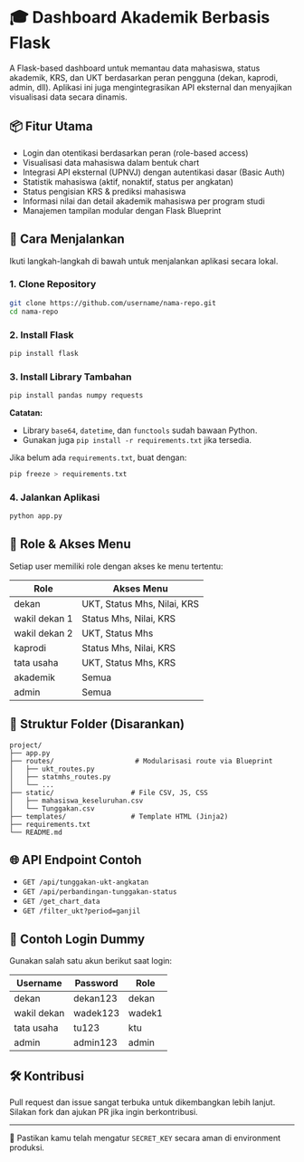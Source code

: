 # 🎓 Dashboard Akademik Berbasis Flask

A Flask-based dashboard untuk memantau data mahasiswa, status akademik, KRS, dan UKT berdasarkan peran pengguna (dekan, kaprodi, admin, dll). Aplikasi ini juga mengintegrasikan API eksternal dan menyajikan visualisasi data secara dinamis.

## 📦 Fitur Utama

* Login dan otentikasi berdasarkan peran (role-based access)
* Visualisasi data mahasiswa dalam bentuk chart
* Integrasi API eksternal (UPNVJ) dengan autentikasi dasar (Basic Auth)
* Statistik mahasiswa (aktif, nonaktif, status per angkatan)
* Status pengisian KRS & prediksi mahasiswa
* Informasi nilai dan detail akademik mahasiswa per program studi
* Manajemen tampilan modular dengan Flask Blueprint

## 🚀 Cara Menjalankan

Ikuti langkah-langkah di bawah untuk menjalankan aplikasi secara lokal.

### 1. Clone Repository

```bash
git clone https://github.com/username/nama-repo.git
cd nama-repo
```

### 2. Install Flask

```bash
pip install flask
```

### 3. Install Library Tambahan

```bash
pip install pandas numpy requests
```

**Catatan:**

* Library `base64`, `datetime`, dan `functools` sudah bawaan Python.
* Gunakan juga `pip install -r requirements.txt` jika tersedia.

Jika belum ada `requirements.txt`, buat dengan:

```bash
pip freeze > requirements.txt
```

### 4. Jalankan Aplikasi

```bash
python app.py
```

## 🔐 Role & Akses Menu

Setiap user memiliki role dengan akses ke menu tertentu:

| Role          | Akses Menu                  |
| ------------- | --------------------------- |
| dekan         | UKT, Status Mhs, Nilai, KRS |
| wakil dekan 1 | Status Mhs, Nilai, KRS      |
| wakil dekan 2 | UKT, Status Mhs             |
| kaprodi       | Status Mhs, Nilai, KRS      |
| tata usaha    | UKT, Status Mhs, KRS        |
| akademik      | Semua                       |
| admin         | Semua                       |

## 📁 Struktur Folder (Disarankan)

```
project/
├── app.py
├── routes/                    # Modularisasi route via Blueprint
│   ├── ukt_routes.py
│   ├── statmhs_routes.py
│   └── ...
├── static/                   # File CSV, JS, CSS
│   ├── mahasiswa_keseluruhan.csv
│   └── Tunggakan.csv
├── templates/                # Template HTML (Jinja2)
├── requirements.txt
└── README.md
```

## 🌐 API Endpoint Contoh

* `GET /api/tunggakan-ukt-angkatan`
* `GET /api/perbandingan-tunggakan-status`
* `GET /get_chart_data`
* `GET /filter_ukt?period=ganjil`

## 🧪 Contoh Login Dummy

Gunakan salah satu akun berikut saat login:

| Username    | Password | Role   |
| ----------- | -------- | ------ |
| dekan       | dekan123 | dekan  |
| wakil dekan | wadek123 | wadek1 |
| tata usaha  | tu123    | ktu    |
| admin       | admin123 | admin  |

## 🛠️ Kontribusi

Pull request dan issue sangat terbuka untuk dikembangkan lebih lanjut. Silakan fork dan ajukan PR jika ingin berkontribusi.

---

🔗 Pastikan kamu telah mengatur `SECRET_KEY` secara aman di environment produksi.
